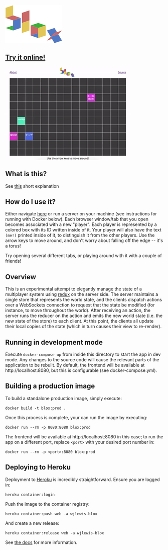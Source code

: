 ![blox](graphics/header.png)

## [Try it online!](https://wjlewis-blox.herokuapp.com/)

![A small demo](graphics/demo.gif)

## What is this?

See [this](./ABOUT.md) short explanation

## How do I use it?

Either navigate [here](https://wjlewis-blox.herokuapp.com/) or run a server on your machine (see instructions for running with Docker below).
Each browser window/tab that you open becomes associated with a new "player".
Each player is represented by a colored box with its ID written inside of it.
Your player will also have the text `(me!)` printed inside of it, to distinguish it from the other players.
Use the arrow keys to move around, and don't worry about falling off the edge -- it's a torus!

Try opening several different tabs, or playing around with it with a couple of friends!

## Overview

This is an experimental attempt to elegantly manage the state of a multiplayer system using [redux](https://redux.js.org/) on the server side.
The server maintains a single store that represents the world state, and the clients dispatch actions over a WebSockets connection to request that the state be modified (for instance, to move throughout the world).
After receiving an action, the server runs the reducer on the action and emits the new world state (i.e. the new state of the store) to each client.
At this point, the clients all update their local copies of the state (which in turn causes their view to re-render).

## Running in development mode

Execute `docker-compose up` from inside this directory to start the app in dev mode.
Any changes to the source code will cause the relevant parts of the application to be rebuilt.
By default, the frontend will be available at http://localhost:8080, but this is configurable (see docker-compose.yml).

## Building a production image

To build a standalone production image, simply execute:

```
docker build -t blox:prod .
```
Once this process is complete, your can run the image by executing:

```
docker run --rm -p 8080:8080 blox:prod
```

The frontend will be available at http://localhost:8080 in this case; to run the app on a different port, replace `<port>` with your desired port number in:

```
docker run --rm -p <port>:8080 blox:prod
```

## Deploying to Heroku

Deployment to [Heroku](https://www.heroku.com/) is incredibly straightforward.
Ensure you are logged in:

```
heroku container:login
```

Push the image to the container registry:

```
heroku container:push web -a wjlewis-blox
```

And create a new release:

```
heroku container:release web -a wjlewis-blox
```

See [the docs](https://devcenter.heroku.com/articles/container-registry-and-runtime#cli) for more information.
